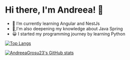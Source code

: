 # Hi there, I'm Andreea! 👋 

- 🌱 I’m currently learning Angular and NestJs
- 🔭,I'm also deepening my knowledge about Java Spring
- 😀 I started my programming journey by learning Python

[![Top Langs](https://github-readme-stats.vercel.app/api/top-langs/?username=andreeagrosu23)](https://github.com/andreeagrosu23/github-readme-stats)

[![AndreeaGrosu23's GitHub stats](https://github-readme-stats.vercel.app/api?username=AndreeaGrosu23)](https://github.com/AndreeaGrosu23/github-readme-stats)


